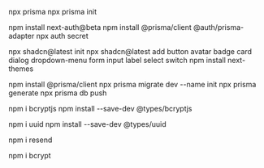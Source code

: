 npx prisma
npx prisma init

npm install next-auth@beta
npm install @prisma/client @auth/prisma-adapter
npx auth secret

npx shadcn@latest init
npx shadcn@latest add button avatar badge card dialog dropdown-menu form input label select switch npm install next-themes

npm install @prisma/client
npx prisma migrate dev --name init
npx prisma generate npx prisma db push

npm i bcryptjs
npm install --save-dev @types/bcryptjs

npm i uuid
npm install --save-dev @types/uuid

npm i resend

npm i bcrypt
